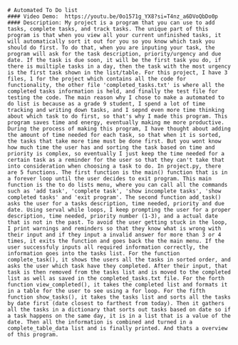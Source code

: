     # Automated To Do list
    #### Video Demo:  https://youtu.be/0o1571g_YX8?si=T4nz_a6DVoQbDo0p
    #### Description: My project is a program that you can use to add tasks, complete tasks, and track tasks. The unique part of this program is that when you view all your current unfinished tasks, it will automatically sort it out for you so you know which task you should do first. To do that, when you are inputing your task, the program will ask for the task description, priority/urgency and due date. If the task is due soon, it will be the first task you do, if there is muiltiple tasks in a day, then the task with the most urgency is the first task shown in the list/table. For this project, I have 3 files, 1 for the project which contains all the code for functionality, the other file 'completed_tasks.txt' is where all the completed tasks information is held, and finally the test file for testing the code. The main reason why I chose to make a automated to do list is because as a grade 9 student, I spend a lot of time tracking and writing down tasks, and I sepnd even more time thinking about which task to do first, so that's why I made this program. This program saves time and energy, eventually making me more productive. During the process of making this program, I have thought about adding the amount of time needed for each task, so that when it is sorted, the tasks that take more time must be done first. But you wont know how much time the user has and sorting the task based on time and priority is complex, so eventually I just keep the time needed for a certain task as a reminder for the user so that they can't take that into consideration when choosing a task to do. In project.py, there are 5 functions. The first function is the main() function that is in a forever loop until the user decides to exit program. This main function is the to do lists menu, where you can call all the commands such as 'add task', 'complete task', 'show incomplete tasks', 'show completed tasks' and 'exit program'. The second function add_task() asks the user for a tasks description, time needed, priority and due date. Using serval while loops, I keep prompting the user for a proper description, time needed, priority number (1-3), and a actual date that is not in the past. To avoid the user getting stuck in the loop, I print warnings and reminders so that they know what is wrong with their input and if they input a invalid answer for more than 3 or 4 times, it exits the function and goes back the the main menu. If the user successfuly inputs all required information correctly, the information goes into the tasks list. For the function complete_task(), it shows the users all the tasks in sorted order, and asks the user which task have they completed. After their input, that task is then removed from the tasks list and is moved to the completed list as well as saved in the completed_tasks.txt file. For the forth function view_completed(), it takes the completed list and formats it in a table for the user to see using a for loop. For the fifth function show_tasks(), it takes the tasks list and sorts all the tasks by date first (date closest to farthest from today). Then it gathers all the tasks in a dictionary that sorts out tasks based on date so if a task happens on the same day, it is in a list that is a value of the date. Then all the information is combined and turned in a complete_table_data list and is finally printed. And thats a overview of this program.
